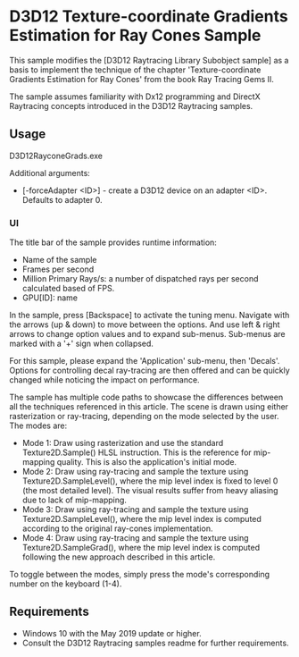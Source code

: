 # D3D12 Texture-coordinate Gradients Estimation for Ray Cones Sample

This sample modifies the [D3D12 Raytracing Library Subobject sample] as a basis to implement the technique of the chapter
'Texture-coordinate Gradients Estimation for Ray Cones' from the book Ray Tracing Gems II.

The sample assumes familiarity with Dx12 programming and DirectX Raytracing concepts introduced in the D3D12 Raytracing samples.


## Usage
D3D12RayconeGrads.exe

Additional arguments:
  * [-forceAdapter \<ID>] - create a D3D12 device on an adapter \<ID>. Defaults to adapter 0.


### UI
The title bar of the sample provides runtime information:
* Name of the sample
* Frames per second
* Million Primary Rays/s: a number of dispatched rays per second calculated based of FPS.
* GPU[ID]: name

In the sample, press [Backspace] to activate the tuning menu. Navigate with the arrows (up & down) to
move between the options. And use left & right arrows to change option values and to expand sub-menus.
Sub-menus are marked with a '+' sign when collapsed.

For this sample, please expand the 'Application' sub-menu, then 'Decals'. Options for controlling decal
ray-tracing are then offered and can be quickly changed while noticing the impact on performance.

The sample has multiple code paths to
showcase the differences between all the techniques referenced in this article. The scene is
drawn using either rasterization or ray-tracing, depending on the mode selected by
the user. The modes are:
* Mode 1: Draw using rasterization and use the standard Texture2D.Sample() HLSL instruction. This is the reference for mip-mapping quality. This is also the application's initial mode.
* Mode 2: Draw using ray-tracing and sample the texture using Texture2D.SampleLevel(), where the mip level index is fixed to level 0 (the most detailed level). The visual results suffer from heavy aliasing due to lack of mip-mapping.
* Mode 3: Draw using ray-tracing and sample the texture using Texture2D.SampleLevel(), where the mip level index is computed according to the original ray-cones implementation.
* Mode 4: Draw using ray-tracing and sample the texture using Texture2D.SampleGrad(), where the mip level index is computed following the new approach described in this article.

To toggle between the modes, simply press the mode's corresponding number on the keyboard (1-4).


## Requirements
* Windows 10 with the May 2019 update or higher.
* Consult the D3D12 Raytracing samples readme for further requirements.